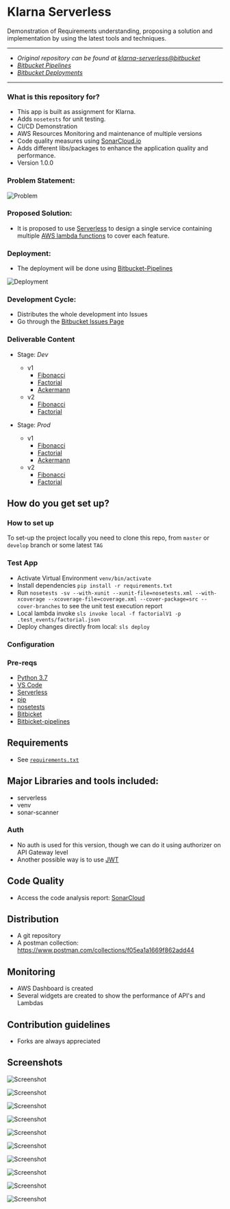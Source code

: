 # Klarna Serverless #

Demonstration of Requirements understanding, proposing a solution and implementation by using the latest tools and techniques.

----
- _Original repository can be found at [klarna-serverless@bitbucket](https://bitbucket.org/naeem__astro/klarna-serverless/)_
- _[Bitbucket Pipelines](https://bitbucket.org/naeem__astro/klarna-serverless/addon/pipelines/home)_
- _[Bitbucket Deployments](https://bitbucket.org/naeem__astro/klarna-serverless/addon/pipelines/deployments)_
----


### What is this repository for? ###

* This app is built as assignment for Klarna.
* Adds `nosetests` for unit testing.
* CI/CD Demonstration
* AWS Resources Monitoring and maintenance of multiple versions
* Code quality measures using [SonarCloud.io](https://sonarcloud.io/dashboard?id=naeem__astro_klarna-serverless)
* Adds different libs/packages to enhance the application quality and performance.
* Version 1.0.0


### Problem Statement:
 ![Problem](screenshots/problem.png)


### Proposed Solution:
- It is proposed to use [Serverless](http://serverless.com/) to design a single service containing multiple [AWS lambda functions](https://aws.amazon.com/lambda/) to cover each feature.


### Deployment:
- The deployment will be done using [Bitbucket-Pipelines](https://bitbucket.org/product/features/pipelines)

![Deployment](screenshots/slsdeploy.png)

### Development Cycle:
- Distributes the whole development into Issues
- Go through the [Bitbucket Issues Page](https://bitbucket.org/naeem__astro/klarna-serverless/issues)

### Deliverable Content ###
- Stage: _Dev_
  - v1
    - [Fibonacci](https://1qud313c6f.execute-api.ap-southeast-1.amazonaws.com/dev/api/v1/fibonacci?n=10)
    - [Factorial](https://1qud313c6f.execute-api.ap-southeast-1.amazonaws.com/dev/api/v1/factorial?n=10)
    - [Ackermann](https://1qud313c6f.execute-api.ap-southeast-1.amazonaws.com/dev/api/v1/ackermann?m=1&n=3)
  - v2
    - [Fibonacci](https://1qud313c6f.execute-api.ap-southeast-1.amazonaws.com/dev/api/v2/fibonacci?n=10)
    - [Factorial](https://1qud313c6f.execute-api.ap-southeast-1.amazonaws.com/dev/api/v2/factorial?n=10)

- Stage: _Prod_
  - v1
    - [Fibonacci](https://ag2k98qedk.execute-api.ap-southeast-1.amazonaws.com/prod/api/v1/fibonacci?n=5)
    - [Factorial](https://ag2k98qedk.execute-api.ap-southeast-1.amazonaws.com/prod/api/v1/factorial?n=5)
    - [Ackermann](https://ag2k98qedk.execute-api.ap-southeast-1.amazonaws.com/prod/api/v1/ackermann?m=1&n=1)
  - v2
    - [Fibonacci](https://ag2k98qedk.execute-api.ap-southeast-1.amazonaws.com/prod/api/v2/fibonacci?n=5)
    - [Factorial](https://ag2k98qedk.execute-api.ap-southeast-1.amazonaws.com/prod/api/v2/factorial?n=5)


## How do you get set up? ##

### How to set up ###
To set-up the project locally you need to clone this repo, from `master` or `develop` branch or some latest `TAG`


### Test App
- Activate Virtual Environment `venv/bin/activate` 
- Install dependencies `pip install -r requirements.txt`   
- Run `nosetests -sv --with-xunit --xunit-file=nosetests.xml --with-xcoverage --xcoverage-file=coverage.xml --cover-package=src --cover-branches` to see the unit test execution report
- Local lambda invoke `sls invoke local -f factorialV1 -p .test_events/factorial.json`
- Deploy changes directly from local: `sls deploy`


### Configuration ###

### Pre-reqs

- [Python 3.7](https://www.python.org/downloads/release/python-376/)
- [VS Code](https://code.visualstudio.com/)
- [Serverless](http://serverless.com/)
- [pip](https://pypi.org/project/pip/)
- [nosetests](https://nose.readthedocs.io/en/latest/)
- [Bitbicket](www.bitbucket.org)
- [Bitbicket-pipelines](https://bitbucket.org/product/features/pipelines)

## Requirements ##

- See [`requirements.txt`](/requirements.txt)


## Major Libraries and tools included: ##

- serverless
- venv
- sonar-scanner

### Auth ###
- No auth is used for this version, though we can do it using authorizer on API Gateway level
- Another possible way is to use [JWT](https://jwt.io/)

## Code Quality ##
- Access the code analysis report: [SonarCloud](https://sonarcloud.io/dashboard?id=naeem__astro_klarna-serverless)


## Distribution ##
- A git repository
- A postman collection: https://www.postman.com/collections/f05ea1a1669f862add44


## Monitoring ## 
- AWS Dashboard is created
- Several widgets are created to show the performance of API's and Lambdas

## Contribution guidelines ##

- Forks are always appreciated

## Screenshots ##

![Screenshot](screenshots/0.png)

![Screenshot](screenshots/1.png)

![Screenshot](screenshots/2.png)

![Screenshot](screenshots/2a.png)

![Screenshot](screenshots/3.png)

![Screenshot](screenshots/4.png)

![Screenshot](screenshots/5.png)

![Screenshot](screenshots/6.png)

![Screenshot](screenshots/7.png)

![Screenshot](screenshots/8.png)
